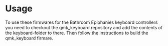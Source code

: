 # Usage

To use these firmwares for the Bathroom Epiphanies keyboard
controllers you need to checkout the qmk_keyboard repository and add
the contents of the keyboard-folder to there. Then follow the
instructions to build the qmk_keyboard firmare.
